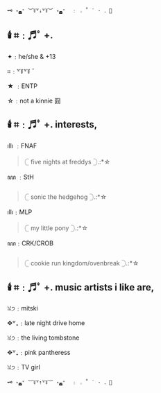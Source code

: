 
    🗝 ˖◛⁺ ︶꒦꒷⇣꒷꒦︶ ˖◛⁺  ﹕ 𓂂 ˚ ˙ ⋅ ．🔭

🕯️ ⌗﹕♬ﾟ +.
  - 

✦﹕he/she & +13

⌗﹕꒷꒦꒷꒦ ﾞ

★ ﹕ENTP 

☆﹕not a kinnie 囧

🕯️ ⌗﹕♬ﾟ +. interests,
  -

ıllı ﹕FNAF
 > 𓊆 five nights at freddys 𓊇.:*☆
 > 
ꦪ ﹕StH 
> 𓊆 sonic the hedgehog 𓊇.:*☆
> 

ıllı﹕MLP
> 𓊆 my little pony 𓊇.:*☆
> 

ꦪ﹕CRK/CROB
> 𓊆 cookie run kingdom/ovenbreak 𓊇.:*☆
> 

🕯️ ⌗﹕♬ﾟ +.  music artists i like are, 
-

ꈍ੭﹕mitski

✥꒷₊﹕late night drive home

ꈍ੭﹕the living tombstone 

✥꒷₊﹕pink pantheress

ꈍ੭﹕TV girl
 
    🗝 ˖◛⁺ ︶꒦꒷⇡꒷꒦︶ ˖◛⁺  ﹕ 𓂂 ˚ ˙ ⋅ ．🔭

